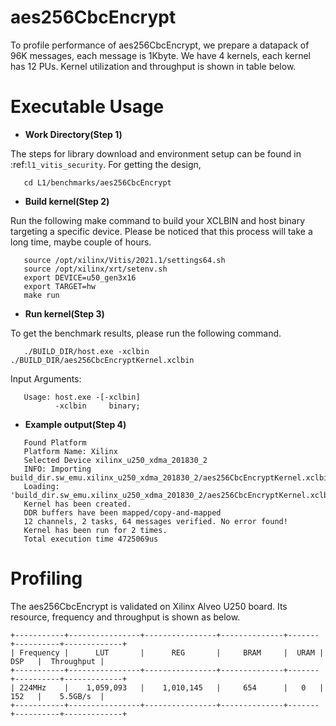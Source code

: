 aes256CbcEncrypt
=================

To profile performance of aes256CbcEncrypt, we prepare a datapack of 96K messages, each message is 1Kbyte.
We have 4 kernels, each kernel has 12 PUs.
Kernel utilization and throughput is shown in table below.

Executable Usage
================

* **Work Directory(Step 1)**

The steps for library download and environment setup can be found in :ref:`l1_vitis_security`. For getting the design,

```
   cd L1/benchmarks/aes256CbcEncrypt
```

* **Build kernel(Step 2)**

Run the following make command to build your XCLBIN and host binary targeting a specific device. Please be noticed that this process will take a long time, maybe couple of hours.

```
   source /opt/xilinx/Vitis/2021.1/settings64.sh
   source /opt/xilinx/xrt/setenv.sh
   export DEVICE=u50_gen3x16
   export TARGET=hw
   make run 
```

* **Run kernel(Step 3)**

To get the benchmark results, please run the following command.

```
   ./BUILD_DIR/host.exe -xclbin ./BUILD_DIR/aes256CbcEncryptKernel.xclbin
```

Input Arguments:

```
   Usage: host.exe -[-xclbin]
          -xclbin     binary;
```

* **Example output(Step 4)**

```
   Found Platform
   Platform Name: Xilinx
   Selected Device xilinx_u250_xdma_201830_2
   INFO: Importing build_dir.sw_emu.xilinx_u250_xdma_201830_2/aes256CbcEncryptKernel.xclbin
   Loading: 'build_dir.sw_emu.xilinx_u250_xdma_201830_2/aes256CbcEncryptKernel.xclbin'
   Kernel has been created.
   DDR buffers have been mapped/copy-and-mapped
   12 channels, 2 tasks, 64 messages verified. No error found!
   Kernel has been run for 2 times.
   Total execution time 4725069us
```


Profiling 
=========

The aes256CbcEncrypt is validated on Xilinx Alveo U250 board. 
Its resource, frequency and throughput is shown as below.

    +-----------+----------------+----------------+--------------+-------+----------+-------------+
    | Frequency |      LUT       |      REG       |     BRAM     |  URAM |    DSP   |  Throughput |
    +-----------+----------------+----------------+--------------+-------+----------+-------------+
    | 224MHz    |    1,059,093   |    1,010,145   |     654      |   0   |    152   |    5.5GB/s  |
    +-----------+----------------+----------------+--------------+-------+----------+-------------+


